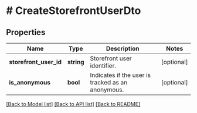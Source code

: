 # # CreateStorefrontUserDto

## Properties

Name | Type | Description | Notes
------------ | ------------- | ------------- | -------------
**storefront_user_id** | **string** | Storefront user identifier. | [optional]
**is_anonymous** | **bool** | Indicates if the user is tracked as an anonymous. | [optional]

[[Back to Model list]](../../README.md#models) [[Back to API list]](../../README.md#endpoints) [[Back to README]](../../README.md)
